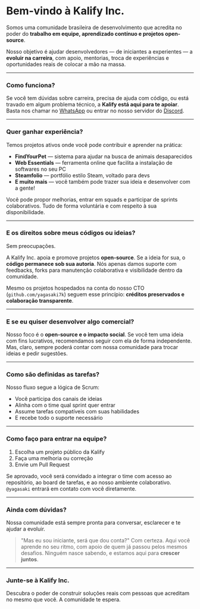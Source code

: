 # Bem-vindo à Kalify Inc.

Somos uma comunidade brasileira de desenvolvimento que acredita no poder do **trabalho em equipe, aprendizado contínuo e projetos open-source**.

Nosso objetivo é ajudar desenvolvedores — de iniciantes a experientes — a **evoluir na carreira**, com apoio, mentorias, troca de experiências e oportunidades reais de colocar a mão na massa.

---

### Como funciona?

Se você tem dúvidas sobre carreira, precisa de ajuda com código, ou está travado em algum problema técnico, a **Kalify está aqui para te apoiar**. Basta nos chamar no [WhatsApp](#) ou entrar no nosso servidor do [Discord]().

---

### Quer ganhar experiência?

Temos projetos ativos onde você pode contribuir e aprender na prática:

* **FindYourPet** — sistema para ajudar na busca de animais desaparecidos
* **Web Essentials** — ferramenta online que facilita a instalação de softwares no seu PC
* **Steamfolio** — portfólio estilo Steam, voltado para devs
* **E muito mais** — você também pode trazer sua ideia e desenvolver com a gente!

Você pode propor melhorias, entrar em squads e participar de sprints colaborativos. Tudo de forma voluntária e com respeito à sua disponibilidade.

---

### E os direitos sobre meus códigos ou ideias?

Sem preocupações.

A Kalify Inc. apoia e promove projetos **open-source**. Se a ideia for sua, o **código permanece sob sua autoria**. Nós apenas damos suporte com feedbacks, forks para manutenção colaborativa e visibilidade dentro da comunidade.

Mesmo os projetos hospedados na conta do nosso CTO (`github.com/yagasaki7k`) seguem esse princípio: **créditos preservados e colaboração transparente**.

---

### E se eu quiser desenvolver algo comercial?

Nosso foco é o **open-source e o impacto social**. Se você tem uma ideia com fins lucrativos, recomendamos seguir com ela de forma independente. Mas, claro, sempre poderá contar com nossa comunidade para trocar ideias e pedir sugestões.

---

### Como são definidas as tarefas?

Nosso fluxo segue a lógica de Scrum:

* Você participa dos canais de ideias
* Alinha com o time qual sprint quer entrar
* Assume tarefas compatíveis com suas habilidades
* E recebe todo o suporte necessário

---

### Como faço para entrar na equipe?

1. Escolha um projeto público da Kalify
2. Faça uma melhoria ou correção
3. Envie um Pull Request

Se aprovado, você será convidado a integrar o time com acesso ao repositório, ao board de tarefas, e ao nosso ambiente colaborativo. `@yagasaki` entrará em contato com você diretamente.

---

### Ainda com dúvidas?

Nossa comunidade está sempre pronta para conversar, esclarecer e te ajudar a evoluir.

> "Mas eu sou iniciante, será que dou conta?"
> Com certeza. Aqui você aprende no seu ritmo, com apoio de quem já passou pelos mesmos desafios. Ninguém nasce sabendo, e estamos aqui para **crescer juntos**.

---

### Junte-se à Kalify Inc.

Descubra o poder de construir soluções reais com pessoas que acreditam no mesmo que você.
A comunidade te espera.
